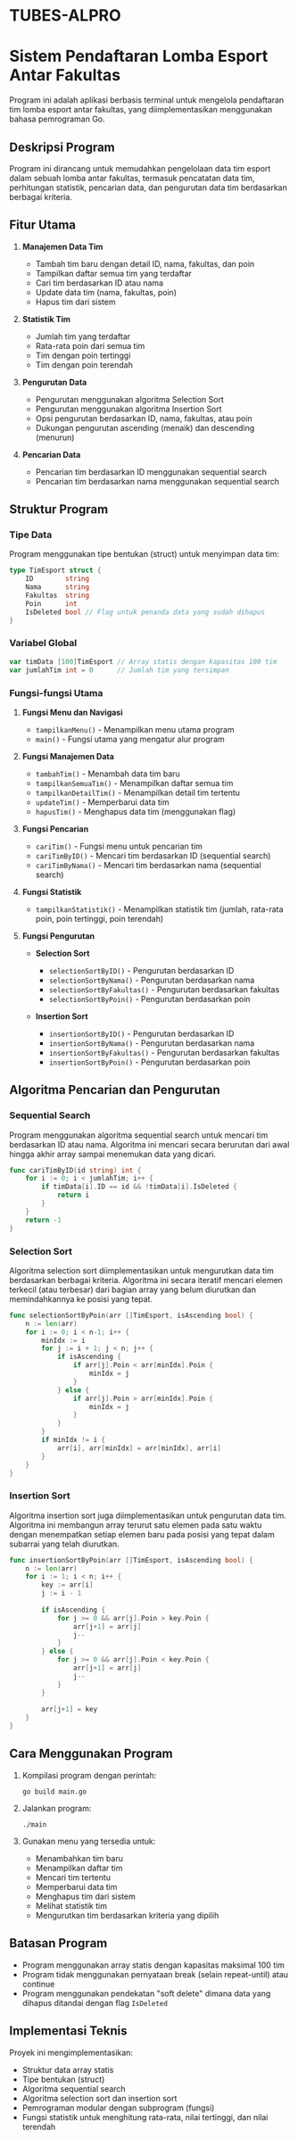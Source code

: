 # TUBES-ALPRO


# Sistem Pendaftaran Lomba Esport Antar Fakultas

Program ini adalah aplikasi berbasis terminal untuk mengelola pendaftaran tim lomba esport antar fakultas, yang diimplementasikan menggunakan bahasa pemrograman Go.

## Deskripsi Program

Program ini dirancang untuk memudahkan pengelolaan data tim esport dalam sebuah lomba antar fakultas, termasuk pencatatan data tim, perhitungan statistik, pencarian data, dan pengurutan data tim berdasarkan berbagai kriteria.

## Fitur Utama

1. **Manajemen Data Tim**
   - Tambah tim baru dengan detail ID, nama, fakultas, dan poin
   - Tampilkan daftar semua tim yang terdaftar
   - Cari tim berdasarkan ID atau nama
   - Update data tim (nama, fakultas, poin)
   - Hapus tim dari sistem

2. **Statistik Tim**
   - Jumlah tim yang terdaftar
   - Rata-rata poin dari semua tim
   - Tim dengan poin tertinggi
   - Tim dengan poin terendah

3. **Pengurutan Data**
   - Pengurutan menggunakan algoritma Selection Sort
   - Pengurutan menggunakan algoritma Insertion Sort
   - Opsi pengurutan berdasarkan ID, nama, fakultas, atau poin
   - Dukungan pengurutan ascending (menaik) dan descending (menurun)

4. **Pencarian Data**
   - Pencarian tim berdasarkan ID menggunakan sequential search
   - Pencarian tim berdasarkan nama menggunakan sequential search

## Struktur Program

### Tipe Data

Program menggunakan tipe bentukan (struct) untuk menyimpan data tim:

```go
type TimEsport struct {
	ID        string
	Nama      string
	Fakultas  string
	Poin      int
	IsDeleted bool // Flag untuk penanda data yang sudah dihapus
}
```

### Variabel Global

```go
var timData [100]TimEsport // Array statis dengan kapasitas 100 tim
var jumlahTim int = 0      // Jumlah tim yang tersimpan
```

### Fungsi-fungsi Utama

1. **Fungsi Menu dan Navigasi**
   - `tampilkanMenu()` - Menampilkan menu utama program
   - `main()` - Fungsi utama yang mengatur alur program

2. **Fungsi Manajemen Data**
   - `tambahTim()` - Menambah data tim baru
   - `tampilkanSemuaTim()` - Menampilkan daftar semua tim
   - `tampilkanDetailTim()` - Menampilkan detail tim tertentu
   - `updateTim()` - Memperbarui data tim
   - `hapusTim()` - Menghapus data tim (menggunakan flag)

3. **Fungsi Pencarian**
   - `cariTim()` - Fungsi menu untuk pencarian tim
   - `cariTimByID()` - Mencari tim berdasarkan ID (sequential search)
   - `cariTimByNama()` - Mencari tim berdasarkan nama (sequential search)

4. **Fungsi Statistik**
   - `tampilkanStatistik()` - Menampilkan statistik tim (jumlah, rata-rata poin, poin tertinggi, poin terendah)

5. **Fungsi Pengurutan**
   - **Selection Sort**
     - `selectionSortByID()` - Pengurutan berdasarkan ID
     - `selectionSortByNama()` - Pengurutan berdasarkan nama
     - `selectionSortByFakultas()` - Pengurutan berdasarkan fakultas
     - `selectionSortByPoin()` - Pengurutan berdasarkan poin

   - **Insertion Sort**
     - `insertionSortByID()` - Pengurutan berdasarkan ID
     - `insertionSortByNama()` - Pengurutan berdasarkan nama
     - `insertionSortByFakultas()` - Pengurutan berdasarkan fakultas
     - `insertionSortByPoin()` - Pengurutan berdasarkan poin

## Algoritma Pencarian dan Pengurutan

### Sequential Search

Program menggunakan algoritma sequential search untuk mencari tim berdasarkan ID atau nama. Algoritma ini mencari secara berurutan dari awal hingga akhir array sampai menemukan data yang dicari.

```go
func cariTimByID(id string) int {
	for i := 0; i < jumlahTim; i++ {
		if timData[i].ID == id && !timData[i].IsDeleted {
			return i
		}
	}
	return -1
}
```

### Selection Sort

Algoritma selection sort diimplementasikan untuk mengurutkan data tim berdasarkan berbagai kriteria. Algoritma ini secara iteratif mencari elemen terkecil (atau terbesar) dari bagian array yang belum diurutkan dan memindahkannya ke posisi yang tepat.

```go
func selectionSortByPoin(arr []TimEsport, isAscending bool) {
	n := len(arr)
	for i := 0; i < n-1; i++ {
		minIdx := i
		for j := i + 1; j < n; j++ {
			if isAscending {
				if arr[j].Poin < arr[minIdx].Poin {
					minIdx = j
				}
			} else {
				if arr[j].Poin > arr[minIdx].Poin {
					minIdx = j
				}
			}
		}
		if minIdx != i {
			arr[i], arr[minIdx] = arr[minIdx], arr[i]
		}
	}
}
```

### Insertion Sort

Algoritma insertion sort juga diimplementasikan untuk pengurutan data tim. Algoritma ini membangun array terurut satu elemen pada satu waktu dengan menempatkan setiap elemen baru pada posisi yang tepat dalam subarrai yang telah diurutkan.

```go
func insertionSortByPoin(arr []TimEsport, isAscending bool) {
	n := len(arr)
	for i := 1; i < n; i++ {
		key := arr[i]
		j := i - 1
		
		if isAscending {
			for j >= 0 && arr[j].Poin > key.Poin {
				arr[j+1] = arr[j]
				j--
			}
		} else {
			for j >= 0 && arr[j].Poin < key.Poin {
				arr[j+1] = arr[j]
				j--
			}
		}
		
		arr[j+1] = key
	}
}
```

## Cara Menggunakan Program

1. Kompilasi program dengan perintah:
   ```
   go build main.go
   ```

2. Jalankan program:
   ```
   ./main
   ```

3. Gunakan menu yang tersedia untuk:
   - Menambahkan tim baru
   - Menampilkan daftar tim
   - Mencari tim tertentu
   - Memperbarui data tim
   - Menghapus tim dari sistem
   - Melihat statistik tim
   - Mengurutkan tim berdasarkan kriteria yang dipilih

## Batasan Program

- Program menggunakan array statis dengan kapasitas maksimal 100 tim
- Program tidak menggunakan pernyataan break (selain repeat-until) atau continue
- Program menggunakan pendekatan "soft delete" dimana data yang dihapus ditandai dengan flag `IsDeleted`

## Implementasi Teknis

Proyek ini mengimplementasikan:
- Struktur data array statis
- Tipe bentukan (struct)
- Algoritma sequential search
- Algoritma selection sort dan insertion sort
- Pemrograman modular dengan subprogram (fungsi)
- Fungsi statistik untuk menghitung rata-rata, nilai tertinggi, dan nilai terendah